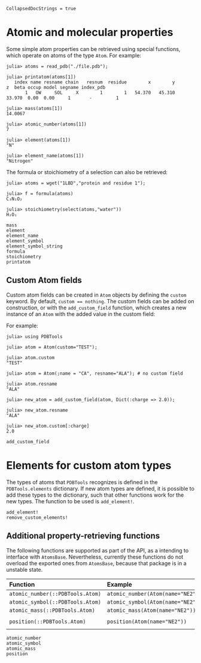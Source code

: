 ```@meta
CollapsedDocStrings = true
```

# Atomic and molecular properties

Some simple atom properties can be retrieved using special functions, which
operate on atoms of the type `Atom`. For example:

```julia-repl
julia> atoms = read_pdb("./file.pdb");

julia> printatom(atoms[1])
   index name resname chain   resnum  residue        x        y        z  beta occup model segname index_pdb
       1   OW     SOL     X        1        1   54.370   45.310   33.970  0.00  0.00     1       -         1

julia> mass(atoms[1])
14.0067

julia> atomic_number(atoms[1])
7

julia> element(atoms[1])
"N"

julia> element_name(atoms[1])
"Nitrogen"
```

The formula or stoichiometry of a selection can also be retrieved:

```julia-repl
julia> atoms = wget("1LBD","protein and residue 1");

julia> f = formula(atoms)
C₃N₁O₂

julia> stoichiometry(select(atoms,"water"))
H₂O₁

```

```@docs
mass
element
element_name
element_symbol
element_symbol_string
formula
stoichiometry
printatom
```

## Custom Atom fields

Custom atom fields can be created in `Atom` objects by defining the `custom` keyword.
By default, `custom == nothing`. The custom fields can be added on construction, or 
with the `add_custom_field` function, which creates a new instance of an `Atom` 
with the added value in the custom field:

For example:

```jldoctest
julia> using PDBTools

julia> atom = Atom(custom="TEST");

julia> atom.custom
"TEST"

julia> atom = Atom(;name = "CA", resname="ALA"); # no custom field

julia> atom.resname
"ALA"

julia> new_atom = add_custom_field(atom, Dict(:charge => 2.0));

julia> new_atom.resname
"ALA"

julia> new_atom.custom[:charge]
2.0

```

```@docs
add_custom_field
```

# Elements for custom atom types

The types of atoms that `PDBTools` recognizes is defined in the `PDBTools.elements` dictionary. 
If new atom types are defined, it is possible to add these types to the dictionary, such that
other functions work for the new types. The function to be used is `add_element!`.

```@docs
add_element!
remove_custom_elements!
```

## Additional property-retrieving functions

The following functions are supported as part of the API, as a intending to interface
with `AtomsBase`. Nevertheless, currently these functions do not overload the exported
ones from `AtomsBase`, because that package is in a unstable state.

| Function   |  Example              |  Output |
|:-----------|:----------------------|:-------:|
|`atomic_number(::PDBTools.Atom)` | `atomic_number(Atom(name="NE2"))` |  `7` |
|`atomic_symbol(::PDBTools.Atom)` |  `atomic_symbol(Atom(name="NE2"))` |  `:N` |
|`atomic_mass(::PDBTools.Atom)`   |  `atomic_mass(Atom(name="NE2"))` |  `14.0067` |
|`position(::PDBTools.Atom)`      |  `position(Atom(name="NE2"))` |  `SVector{3,Float64}(0,0,0)` |


```@docs
atomic_number
atomic_symbol
atomic_mass
position
```




